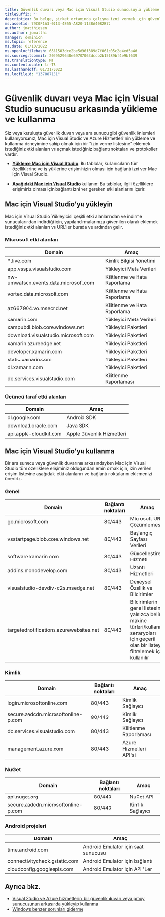 ```yaml
---
title: Güvenlik duvarı veya Mac için Visual Studio sunucusuyla yükleme ve kullanma
titleSuffix: ''
description: Bu belge, şirket ortamında çalışma izni vermek için güvenlik duvarınıza izin Mac için Visual Studio konakların (ve Xamarin dahil olmak üzere iş yüklerinin) listesini sağlar.
ms.assetid: 79C0F1A3-0C13-4E55-A820-1138A4082B77
author: jmatthiesen
ms.author: jomatthi
manager: dominicn
ms.topic: reference
ms.date: 01/10/2022
ms.openlocfilehash: 6581503dce2be5d96f389d7f061d05c2e4ed5a4d
ms.sourcegitcommit: 20f9529648e69707063dccb2b15089bf4e9bf639
ms.translationtype: MT
ms.contentlocale: tr-TR
ms.lasthandoff: 01/31/2022
ms.locfileid: "137887131"
---
```

# <a name="install-and-use-visual-studio-for-mac-behind-a-firewall-or-proxy-server"></a>Güvenlik duvarı veya Mac için Visual Studio sunucusu arkasında yükleme ve kullanma

Siz veya kuruluşta güvenlik duvarı veya ara sunucu gibi güvenlik önlemleri kullanıyorsanız, Mac için Visual Studio ve Azure Hizmetleri'nin yükleme ve kullanma deneyimine sahip olmak için bir "izin verme listesine" eklemek istediğiniz etki alanları ve açmak istediğiniz bağlantı noktaları ve protokoller vardır.

- [**Yükleme Mac için Visual Studio**](#install-visual-studio-for-mac): Bu tablolar, kullanıcıların tüm özelliklerine ve iş yüklerine erişiminizin olması için bağlantı izni ver Mac için Visual Studio.

- [**Aşağıdaki Mac için Visual Studio**](#use-visual-studio-for-mac) kullanın: Bu tablolar, ilgili özelliklere erişiminiz olması için bağlantı izni ver gereken etki alanlarını içerir.

## <a name="install-visual-studio-for-mac"></a>Mac için Visual Studio’yu yükleyin

Mac için Visual Studio Yükleyicisi çeşitli etki alanlarından ve indirme sunucularından indirdiği için, yapılandırmalarınıza güvenilen olarak eklemek istediğiniz etki alanları ve URL'ler burada ve ardından gelir.

### <a name="microsoft-domains"></a>Microsoft etki alanları

| Domain| Amaç |
| ----------------------------------- |---------------------------|
| *.live.com| Kimlik Bilgisi Yönetimi |
| app.vssps.visualstudio.com| Yükleyici Meta Verileri|
| nw-umwatson.events.data.microsoft.com | Kilitlenme ve Hata Raporlama | 
| vortex.data.microsoft.com | Kilitlenme ve Hata Raporlama |
| az667904.vo.msecnd.net| Kilitlenme ve Hata Raporlama |
| xamarin.com | Yükleyici Meta Verileri|
| xampubdl.blob.core.windows.net| Yükleyici Paketleri|
| download.visualstudio.microsoft.com | Yükleyici Paketleri|
| xamarin.azureedge.net | Yükleyici Paketleri|
| developer.xamarin.com | Yükleyici Paketleri|
| static.xamarin.com | Yükleyici Paketleri|
| dl.xamarin.com | Yükleyici Paketleri|
| dc.services.visualstudio.com| Kilitlenme Raporlaması |

### <a name="third-party-domains"></a>Üçüncü taraf etki alanları

| Domain| Amaç |
| --------------------------|-------------------------|
| dl.google.com | Android SDK |
| download.oracle.com | Java SDK|
| api.apple-cloudkit.com| Apple Güvenlik Hizmetleri |

## <a name="use-visual-studio-for-mac"></a>Mac için Visual Studio’yu kullanma

Bir ara sunucu veya güvenlik duvarının arkasındayken Mac için Visual Studio tüm özelliklere erişiminiz olduğundan emin olmak için, izin verilen erişim listesine aşağıdaki etki alanlarını ve bağlantı noktalarını eklemenizi öneririz.

### <a name="general"></a>Genel

| Domain | Bağlantı noktaları|Amaç|
| ----------------------|------------------|------------------|
| go.microsoft.com | 80/443|Microsoft URL Çözümlemesi |
| vsstartpage.blob.core.windows.net| 80/443| Başlangıç Sayfası Verileri|
| software.xamarin.com |  80/443|Güncelleştiren Hizmeti|
| addins.monodevelop.com | 80/443| Uzantı Hizmetleri |
| visualstudio-devdiv-c2s.msedge.net | 80/443| Deneysel Özellik ve Bildirimler |
| targetednotifications.azurewebsites.net|  80/443| Bildirimlerin genel listesini yalnızca belirli makine türleri/kullanım senaryoları için geçerli olan bir listeye filtrelemek için kullanılır|

### <a name="identity"></a>Kimlik

| Domain | Bağlantı noktaları|Amaç|
| ----------------------|------------------|------------------|
| login.microsoftonline.com | 80/443| Kimlik Sağlayıcı|
| secure.aadcdn.microsoftonline-p.com | 80/443|Kimlik Sağlayıcı|
| dc.services.visualstudio.com| 80/443|Kilitlenme Raporlaması|
| management.azure.com|80/443| Azure Hizmetleri API'si |

### <a name="nuget"></a>NuGet

| Domain | Bağlantı noktaları|Amaç|
| ----------------------|------------------|------------------|
| api.nuget.org | 80/443|NuGet API|
| secure.aadcdn.microsoftonline-p.com |80/443| Kimlik Sağlayıcı|

### <a name="android-projects"></a>Android projeleri

| Domain| Amaç|
| ------------------------------------|------------------------------------|
| time.android.com| Android Emulator için saat sunucusu |
| connectivitycheck.gstatic.com | Android Emulator için bağlantı|
| cloudconfig.googleapis.com| Android Emulator için API 'Ler|

## <a name="see-also"></a>Ayrıca bkz.

- [Visual Studio ve Azure hizmetlerini bir güvenlik duvarı veya proxy sunucusunun arkasında yükleyip kullanma](/visualstudio/install/install-and-use-visual-studio-behind-a-firewall-or-proxy-server)
- [Windows benzer sorunları giderme](/visualstudio/install/troubleshooting-network-related-errors-in-visual-studio)
